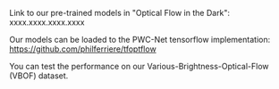 Link to our pre-trained models in "Optical Flow in the Dark": xxxx.xxxx.xxxx.xxxx

Our models can be loaded to the PWC-Net tensorflow implementation: https://github.com/philferriere/tfoptflow

You can test the performance on our Various-Brightness-Optical-Flow (VBOF) dataset.